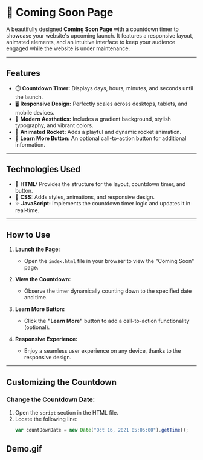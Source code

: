 # 🚀 Coming Soon Page

A beautifully designed **Coming Soon Page** with a countdown timer to showcase your website's upcoming launch. It features a responsive layout, animated elements, and an intuitive interface to keep your audience engaged while the website is under maintenance.

---

## Features
- ⏱️ **Countdown Timer:** Displays days, hours, minutes, and seconds until the launch.
- 🖥️ **Responsive Design:** Perfectly scales across desktops, tablets, and mobile devices.
- 🎨 **Modern Aesthetics:** Includes a gradient background, stylish typography, and vibrant colors.
- 🚀 **Animated Rocket:** Adds a playful and dynamic rocket animation.
- 🔗 **Learn More Button:** An optional call-to-action button for additional information.

---

## Technologies Used
- 🎨 **HTML:** Provides the structure for the layout, countdown timer, and button.
- 🎨 **CSS:** Adds styles, animations, and responsive design.
- ✨ **JavaScript:** Implements the countdown timer logic and updates it in real-time.

---

## How to Use

1. **Launch the Page:**
   - Open the `index.html` file in your browser to view the "Coming Soon" page.

2. **View the Countdown:**
   - Observe the timer dynamically counting down to the specified date and time.

3. **Learn More Button:**
   - Click the **"Learn More"** button to add a call-to-action functionality (optional).

4. **Responsive Experience:**
   - Enjoy a seamless user experience on any device, thanks to the responsive design.

---

## Customizing the Countdown

### Change the Countdown Date:
1. Open the `script` section in the HTML file.
2. Locate the following line:
   ```javascript
   var countDownDate = new Date("Oct 16, 2021 05:05:00").getTime();

## Demo.gif
